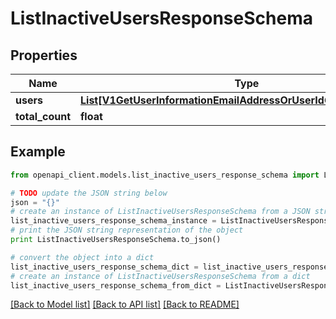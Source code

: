 # ListInactiveUsersResponseSchema


## Properties
Name | Type | Description | Notes
------------ | ------------- | ------------- | -------------
**users** | [**List[V1GetUserInformationEmailAddressOrUserIdGet200Response]**](V1GetUserInformationEmailAddressOrUserIdGet200Response.md) |  | 
**total_count** | **float** |  | 

## Example

```python
from openapi_client.models.list_inactive_users_response_schema import ListInactiveUsersResponseSchema

# TODO update the JSON string below
json = "{}"
# create an instance of ListInactiveUsersResponseSchema from a JSON string
list_inactive_users_response_schema_instance = ListInactiveUsersResponseSchema.from_json(json)
# print the JSON string representation of the object
print ListInactiveUsersResponseSchema.to_json()

# convert the object into a dict
list_inactive_users_response_schema_dict = list_inactive_users_response_schema_instance.to_dict()
# create an instance of ListInactiveUsersResponseSchema from a dict
list_inactive_users_response_schema_from_dict = ListInactiveUsersResponseSchema.from_dict(list_inactive_users_response_schema_dict)
```
[[Back to Model list]](../README.md#documentation-for-models) [[Back to API list]](../README.md#documentation-for-api-endpoints) [[Back to README]](../README.md)


